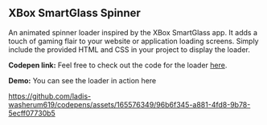 ## XBox SmartGlass Spinner
An animated spinner loader inspired by the XBox SmartGlass app. It adds a touch of gaming flair to your website or application loading screens. Simply include the provided HTML and CSS in your project to display the loader.

**Codepen link:** Feel free to check out the code for the loader [here](https://codepen.io/ladis-washerum619/pen/yLrrLxV).

**Demo:** You can see the loader in action here

https://github.com/ladis-washerum619/codepens/assets/165576349/96b6f345-a881-4fd8-9b78-5ecff07730b5
